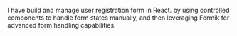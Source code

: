 I have  build and manage user registration form in React. by using controlled components to handle form states manually, and then leveraging Formik for advanced form handling capabilities. 
